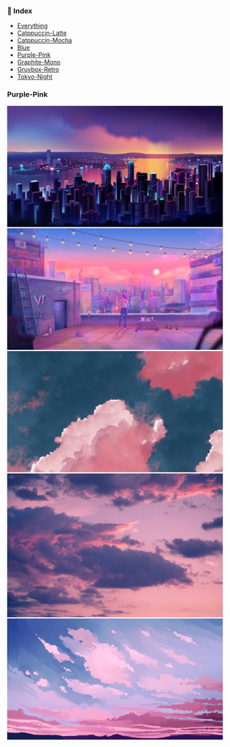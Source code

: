 ### 📖 Index
- [Everything](src/index/Everything.md)
- [Catppuccin-Latte](src/index/Catppuccin-Latte.md)
- [Catppuccin-Mocha](src/index/Catppuccin-Mocha.md)
- [Blue](src/index/Blue.md)
- [Purple-Pink](src/index/Dark-Purple-Pink.md)
- [Graphite-Mono](src/index/Graphite-Mono.md)
- [Gruvbox-Retro](src/index/Gruvbox-Retro.md)
- [Tokyo-Night](src/index/Tokyo-Night.md)

### Purple-Pink

<img src="https://github.com/iambluie/masterpiecewallpapers/blob/main/src/wallpapers/Purple-Pink/city.jpg?raw=true">
<img src="https://github.com/iambluie/masterpiecewallpapers/blob/main/src/wallpapers/Purple-Pink/roof.jpg?raw=true">
<img src="https://github.com/iambluie/masterpiecewallpapers/blob/main/src/wallpapers/Purple-Pink/sky1.png?raw=true">
<img src="https://github.com/iambluie/masterpiecewallpapers/blob/main/src/wallpapers/Purple-Pink/sky2.jpg?raw=true">
<img src="https://github.com/iambluie/masterpiecewallpapers/blob/main/src/wallpapers/Purple-Pink/sky3.png?raw=true">